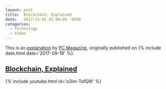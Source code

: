 ```yaml
---
layout: post
title:  Blockchain, Explained
date:   2017-11-01 01:00:00 -0500
categories:
  - Technology
  - Video
---
```


This is an [explanation](https://www.youtube.com/watch?v=o3im-TsfQ9I) by [PC Magazine](https://www.youtube.com/channel/UCRhADYLTpsb0JA-uaLWovGw), originally published on {% include date.html date='2017-09-18' %}.

## [Blockchain, Explained](https://www.youtube.com/watch?v=o3im-TsfQ9I)

{% include youtube.html id='o3im-TsfQ9I' %}
